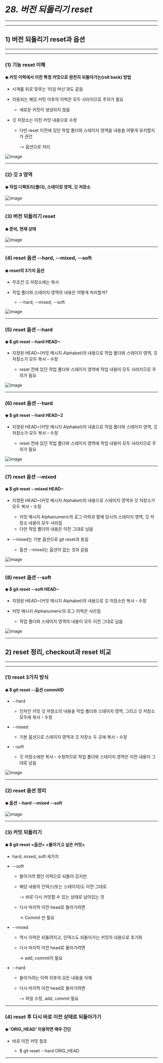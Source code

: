 # *28. 버전 되돌리기 reset*
- - -
* * *
## 1) 버전 되돌리기 reset과 옵션
- - -
* * *
### (1) 기능 reset 이해
#### ◈ 커밋 이력에서 이전 특정 커밋으로 완전히 되돌아가는(roll back) 방법
  - 시계를 뒤로 맞추는 ‘타임 머신’과도 같음

  - 이동되는 해당 커밋 이후의 이력은 모두 사라지므로 주의가 필요

    - 새로운 커밋이 생성되지 않음
  - 깃 저장소는 이전 커밋 내용으로 수정

    - 다만 reset 이전에 있던 작업 폴더와 스테이지 영역을 내용을 어떻게 유지할지가 관건

      -> 옵션으로 처리

![image](https://github.com/JD12321/1-2-STD/assets/127118453/1d2d321e-a397-46af-b9d1-e79f64503af1)
- - -
### (2) 깃 3 영역
#### ◈ 작업 디렉토리(폴더), 스테이징 영역, 깃 저장소

![image](https://github.com/JD12321/1-2-STD/assets/127118453/e4c00e38-ebbb-492f-8615-5b456a149d70)
- - -
### (3) 버전 되돌리기 reset
#### ◈ 준비, 현재 상태

![image](https://github.com/JD12321/1-2-STD/assets/127118453/e0798700-e584-4e79-8297-bc4bd831074f)
- - -
### (4) reset 옵션 --hard, --mixed, --soft
#### ◈ reset의 3가지 옵션
  - 무조건 깃 저장소에는 복사

  - 작업 폴더와 스테이지 영역의 내용은 어떻게 처리할까?

    - --hard, --mixed, --soft

![image](https://github.com/JD12321/1-2-STD/assets/127118453/9e5e2fe6-b604-40e7-9e84-38db3e5233e8)
- - -
### (5) reset 옵션 --hard
#### ◈ $ git reset --hard HEAD~
  - 지정된 HEAD~(커밋 메시지 Alphabet)의 내용으로 작업 폴더와 스테이지 영역, 깃 저장소가 모두 복사・수정

    - reset 전에 있던 작업 폴더와 스테이지 영역에 작업 내용이 모두 사라지므로 주의가 필요

![image](https://github.com/JD12321/1-2-STD/assets/127118453/55a04ef1-23f0-459a-92af-82b8d0f69b34)
- - -
### (6) reset 옵션 --hard
#### ◈ $ git reset --hard HEAD~2
  - 지정된 HEAD~(커밋 메시지 Alphabet)의 내용으로 작업 폴더와 스테이지 영역, 깃 저장소가 모두 복사・수정

    - reset 전에 있던 작업 폴더와 스테이지 영역에 작업 내용이 모두 사라지므로 주의가 필요

![image](https://github.com/JD12321/1-2-STD/assets/127118453/3c631af4-7113-42ae-8aa4-516e0e9bdf21)
- - -
### (7) reset 옵션 --mixed
#### ◈ $ git reset --mixed HEAD~
  - 지정된 HEAD~(커밋 메시지 Alphabet)의 내용으로 스테이지 영역과 깃 저장소가 모두 복사・수정

    - 커밋 메시지 Alphanumeric의 로그 이력과 함께 당시의 스테이지 영역, 깃 저장소 내용이 모두 사라짐
    - 다만 작업 폴더의 내용은 이전 그대로 남음
  - --mixed는 기본 옵션으로 git reset과 동일

    - 옵션 --mixed는 옵션이 없는 것과 같음

![image](https://github.com/JD12321/1-2-STD/assets/127118453/5d8768bd-5ffb-4864-8d67-8700f896823e)
- - -
### (8) reset 옵션 --soft
#### ◈ $ git reset --soft HEAD~
  - 지정된 HEAD~(커밋 메시지 Alphabet)의 내용으로 깃 저장소만 복사・수정

  - 커밋 메시지 Alphanumeric의 로그 이력은 사라짐

    - 작업 폴더와 스테이지 영역의 내용이 모두 이전 그대로 남음

![image](https://github.com/JD12321/1-2-STD/assets/127118453/dcec7891-df4b-49e2-9118-c0b8f7c2649b)
- - -
## 2) reset 정리, checkout과 reset 비교
- - -
* * *
### (1) reset 3가지 방식
#### ◈ $ git reset --옵션 commitID
  - --hard

    - 인자인 커밋 깃 저장소의 내용을 작업 폴더와 스테이지 영역, 그리고 깃 저장소 모두에 복사・수정
  - --mixed

    - 기본 옵션으로 스테이지 영역과 깃 저장소 두 곳에 복사・수정
  - --soft

    - 깃 저장소에만 복사・수정하므로 작업 폴더와 스테이지 영역은 이전 내용이 그대로 남음

![image](https://github.com/JD12321/1-2-STD/assets/127118453/304fbd13-f046-446c-9ebd-6ef12b009bd5)
- - -
### (2) reset 옵션 정리
#### ◈ 옵션 --hard --mixed --soft

![image](https://github.com/JD12321/1-2-STD/assets/127118453/488b519f-ffe3-4f52-9aa0-e4c40b25e885)
- - -
### (3) 커밋 되돌리기
#### ◈ $ git reset <옵션> <돌아가고 싶은 커밋> 
  - hard, mixed, soft 세가지

  - --soft

    - 돌아가려 했던 이력으로 되돌아 갔지만
    - 해당 내용의 인덱스(또는 스테이지)도 이전 그대로

      -> 바로 다시 커밋할 수 있는 상태로 남아있는 것

    - 다시 마지막 이전 head로 돌아가려면

      -> Commit 만 필요
  - --mixed

    - 역시 이력은 되돌려지고, 인덱스도 되돌아가는 커밋의 내용으로 초기화
    - 다시 마지막 이전 head로 돌아가려면

      -> add, commit이 필요
  - --hard

    - 돌아가려는 이력 이후의 모든 내용을 삭제
    - 다시 마지막 이전 head로 돌아가려면

      -> 파일 수정, add, commit 필요
- - -
### (4) reset 후 다시 바로 이전 상태로 되돌아가기
#### ◈ 'ORIG_HEAD’ 이용하면 매우 간단
  - 바로 이전 커밋 참조

    - $ git reset --hard ORIG_HEAD
- - -

